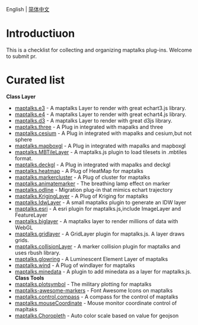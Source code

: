 English | [简体中文](./README-cn.md)

# Introductiuon
This is a checklist for collecting and organizing maptalks plug-ins. Welcome to submit pr.

# Curated list

**Class Layer**
- [maptalks.e3](https://github.com/maptalks/maptalks.e3) - A maptalks Layer to render with great echart3.js library.
- [maptalks.e4](https://github.com/maptalks/maptalks.e4) - A maptalks Layer to render with great echart4.js library.
- [maptalks.d3](https://github.com/maptalks/maptalks.d3) - A maptalks Layer to render with great d3js library.
- [maptalks.three](https://github.com/maptalks/maptalks.three) - A Plug in integrated with mapalks and three
- [maptalks.cesium](https://github.com/maptalks/maptalks.cesium) - A Plug in integrated with mapalks and cesium,but not sphere
- [maptalks.mapboxgl](https://github.com/maptalks/maptalks.mapboxgl) - A Plug in integrated with mapalks and mapboxgl
- [maptalks.MBTileLayer](https://github.com/deyihu/maptalks-MBTileLayer) - A maptalks.js plugin to load tilesets in .mbtiles format.
- [maptalks.deckgl](https://github.com/sakitam-gis/maptalks.deckgl) - A Plug in integrated with mapalks and deckgl
- [maptalks.heatmap](https://github.com/maptalks/maptalks.heatmap) - A Plug of HeatMap for maptalks
- [maptalks.markercluster](https://github.com/maptalks/maptalks.markercluster) - A Plug of cluster for maptalks
- [maptalks.animatemarker](https://github.com/maptalks/maptalks.animatemarker) - The breathing lamp effect on marker
- [maptalks.odline](https://github.com/maptalks/maptalks.odline) - Migration plug-in that mimics echart trajectory
- [maptalks.KrigingLayer](https://github.com/liubgithub/maptalks.KrigingLayer) - A Plug of Kriging for maptalks
- [maptalks.IdwLayer](https://github.com/zzcyrus/maptalks.IdwLayer) - A small maptalks plugin to generate an IDW layer
- [maptalks.esri](https://github.com/liubgithub/maptalks.esri) - A esri plugin for maptalks.js,include ImageLayer and FeatureLayer
- [maptalks.biglayer](https://github.com/liubgithub/maptalks.biglayer) - A maptalks layer to render millions of data with WebGL
- [maptalks.gridlayer](https://github.com/liubgithub/maptalks.biglayer) - A GridLayer plugin for maptalks.js. A layer draws grids.
- [maptalks.collisionLayer](https://github.com/ageeye-cn/maptalks.collisionLayer) - A marker collision plugin for maptalks and uses rbush library.
- [maptalks.glowring](https://github.com/liubgithub/maptalks.glowring) - A Luminescent Element Layer of maptalks
- [maptalks.wind](https://github.com/sakitam-gis/maptalks.wind) - A Plug of windlayer for maptalks
- [maptalks.minedata](https://github.com/sakitam-gis/maptalks.minedata) - A plugin to add minedata as a layer for maptalks.js.
**Class Tools**
- [maptalks.plotsymbol](https://github.com/sakitam-gis/maptalks.wind) - The military plotting for maptalks
- [maptalks-awesome-markers](https://github.com/deyihu/maptalks-awesome-markers) - Font Awesome Icons on maptalks
- [maptalks.control.compass](https://github.com/cXiaof/maptalks.control.compass) - A compass for the control of maptalks
- [maptalks.mouseCoordinate](https://github.com/ageeye-cn/maptalks.mouseCoordinate) - Mouse monitor coordinate control of mapltaks
- [maptalks.Choropleth](https://github.com/zzcyrus/maptalks.Choropleth) - Auto color scale based on value for geojson

